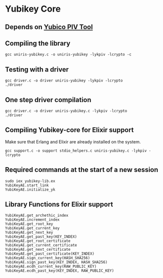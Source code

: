 # Yubikey Core

## Depends on [Yubico PIV Tool](https://github.com/Yubico/yubico-piv-tool)

## Compiling the library

```console
gcc uniris-yubikey.c -o uniris-yubikey -lykpiv -lcrypto -c
```

## Testing with a driver

```console
gcc driver.c -o driver uniris-yubikey -lykpiv -lcrypto
./driver
```

## One step driver compilation

```console
gcc driver.c -o driver uniris-yubikey.c -lykpiv -lcrypto
./driver
```

## Compiling Yubikey-core for Elixir support

Make sure that Erlang and Elixir are already installed on the system.

```console
gcc support.c -o support stdio_helpers.c uniris-yubikey.c -lykpiv -lcrypto
```

## Required commands at the start of a new session

```console
sudo iex yubikey-lib.ex
YubiKeyAE.start_link
YubiKeyAE.initialize_yk
```

## Library Functions for Elixir support

```console
YubiKeyAE.get_archethic_index
YubiKeyAE.increment_index
YubiKeyAE.get_root_key
YubiKeyAE.get_current_key
YubiKeyAE.get_next_key
YubiKeyAE.get_past_key(KEY_INDEX)
YubiKeyAE.get_root_certificate
YubiKeyAE.get_current_certificate
YubiKeyAE.get_next_certificate
YubiKeyAE.get_past_certificate(KEY_INDEX)
YubiKeyAE.sign_current_key(HASH_SHA256)
YubiKeyAE.sign_past_key(KEY_INDEX, HASH_SHA256)
YubiKeyAE.ecdh_current_key(RAW_PUBLIC_KEY)
YubiKeyAE.ecdh_past_key(KEY_INDEX, RAW_PUBLIC_KEY)
```
